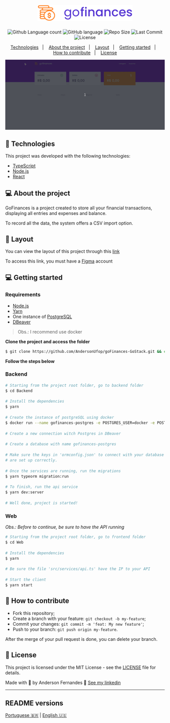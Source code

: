 <h1 align="center">
  <img alt="GoFinances" title="#goFinances" src="logo.svg" width="300px">
</h1>

<p align="center">
  <img alt="Github Language count" src="https://img.shields.io/github/languages/count/AndersonUfop/goFinances-GoStack?color=%235636D3">
  <img alt="GitHub language" src="https://img.shields.io/github/languages/top/AndersonUfop/goFinances-GoStack?color=%235636D3">
  <img alt="Repo Size" src="https://img.shields.io/github/repo-size/AndersonUfop/goFinances-goStack?color=%235636D3">
  <img alt="Last Commit" src="https://img.shields.io/github/last-commit/AndersonUfop/goFinances-goStack?color=blue">
  <img alt="License" src="https://img.shields.io/apm/l/vim-mode?color=blue">
</p>

<p align="center">
  <a href="#rocket-technologies">Technologies</a>&nbsp;&nbsp;&nbsp;|&nbsp;&nbsp;&nbsp;
  <a href="#-about-the-project">About the project</a>&nbsp;&nbsp;&nbsp;|&nbsp;&nbsp;&nbsp;
  <a href="#-layout">Layout</a>&nbsp;&nbsp;&nbsp;|&nbsp;&nbsp;&nbsp;
  <a href="#-getting-started">Getting started</a>&nbsp;&nbsp;&nbsp;|&nbsp;&nbsp;&nbsp;
  <a href="#-how-to-contribute">How to contribute</a>&nbsp;&nbsp;&nbsp;|&nbsp;&nbsp;&nbsp;
  <a href="#memo-license">License</a>
</p>

<img alt="Layout" src="layout.gif">


## :rocket: Technologies

This project was developed with the following technologies:

- [TypeScript](https://www.typescriptlang.org/docs/home.html)
- [Node.js](https://nodejs.org/en/)
- [React](https://reactjs.org)

## 💻 About the project 

GoFinances is a project created to store all your financial transactions, displaying all entries and expenses and balance. 

To record all the data, the system offers a CSV import option.

## 🔖 Layout

You can view the layout of this project through this [link](https://www.figma.com/file/EgOhyj1Inz14dhWGVhRlhr/GoFinances?node-id=1%3A863)

To access this link, you must have a [Figma](https://www.figma.com/) account


## 💻 Getting started

### Requirements

- [Node.js](https://nodejs.org/en/)
- [Yarn](https://classic.yarnpkg.com/)
- One instance of [PostgreSQL](https://www.postgresql.org/)
- [DBeaver](https://dbeaver.io/)

> Obs.: I recommend use docker

**Clone the project and access the folder**

```bash
$ git clone https://github.com/AndersonUfop/goFinances-GoStack.git && cd gofinances-GoStack
```

**Follow the steps below**

### Backend

```bash
# Starting from the project root folder, go to backend folder
$ cd Backend

# Install the dependencies
$ yarn

# Create the instance of postgreSQL using docker
$ docker run --name gofinances-postgres -e POSTGRES_USER=docker -e POSTGRES_PASSWORD=docker -p 5432:5432 -d postgres

# Create a new connection witch Postgres in DBeaver

# Create a database with name gofinances-postgres

# Make sure the keys in 'ormconfig.json' to connect with your database
# are set up correctly.

# Once the services are running, run the migrations
$ yarn typeorm migration:run

# To finish, run the api service
$ yarn dev:server

# Well done, project is started!
```

### Web

_Obs.: Before to continue, be sure to have the API running_

```bash
# Starting from the project root folder, go to frontend folder
$ cd Web

# Install the dependencies
$ yarn

# Be sure the file 'src/services/api.ts' have the IP to your API

# Start the client
$ yarn start
```


## 🤔 How to contribute

- Fork this repository;
- Create a branch with your feature: `git checkout -b my-feature`;
- Commit your changes: `git commit -m 'feat: My new feature'`;
- Push to your branch: `git push origin my-feature`.

After the merge of your pull request is done, you can delete your branch.

## :memo: License
This project is licensed under the MIT License - see the [LICENSE](LICENSE) file for details.


Made with 💜 by Anderson Fernandes 👋 [See my linkedin](https://www.linkedin.com/in/anderson-fernandes-8b5a50135/)

---

##  README versions

[Portuguese 🇧🇷](./README.md)  |  [English 🇺🇸](./README-en.md)
